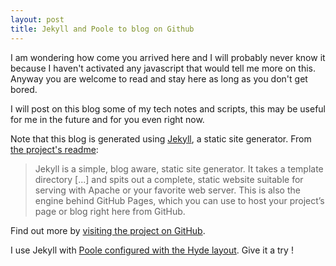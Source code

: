 ```yaml
---
layout: post
title: Jekyll and Poole to blog on Github
---
```


I am wondering how come you arrived here and I will probably never know it because I haven't activated any javascript that would tell me more on this. Anyway you are welcome to read and stay here as long as you don't get bored.

I will post on this blog some of my tech notes and scripts, this may be useful for me in the future and for you even right now.

Note that this blog is generated using [Jekyll](http://jekyllrb.com), a static site generator. From [the project's readme](https://github.com/mojombo/jekyll/blob/master/README.markdown):

  > Jekyll is a simple, blog aware, static site generator. It takes a template directory [...] and spits out a complete, static website suitable for serving with Apache or your favorite web server. This is also the engine behind GitHub Pages, which you can use to host your project’s page or blog right here from GitHub.

Find out more by [visiting the project on GitHub](https://github.com/mojombo/jekyll).

I use Jekyll with [Poole configured with the Hyde layout](hyde.getpoole.comhyde.getpoole.com). Give it a try !
